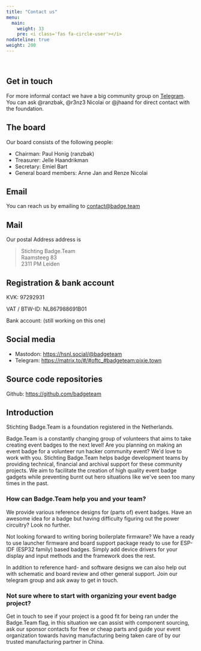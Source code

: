 ```yaml
---
title: "Contact us"
menu: 
  main:
    weight: 33
    pre: <i class='fas fa-circle-user'></i>
nodateline: true
weight: 200
---
```


<br />

## Get in touch

For more informal contact we have a big community group on
[Telegram](https://t.me/+StQpEWyhnb96Y88p). You can ask @ranzbak, @r3nz3
Nicolai or @jhaand for direct contact with the foundation.

## The board

Our board consists of the following people:

 - Chairman: Paul Honig (ranzbak)
 - Treasurer: Jelle Haandrikman
 - Secretary: Emiel Bart
 - General board members: Anne Jan and Renze Nicolai

## Email

You can reach us by emailing to contact@badge.team

## Mail

Our postal Address address is

  > Stichting Badge.Team<br />
  > Raamsteeg 83<br />
  > 2311 PM Leiden

## Registration & bank account

KVK: 97292931

VAT / BTW-ID: NL867988691B01

Bank account: (still working on this one)

## Social media

 * Mastodon: https://hsnl.social/@badgeteam
 * Telegram: https://matrix.to/#/#oftc_#badgeteam:pixie.town

## Source code repositories

Github: https://github.com/badgeteam

## Introduction

Stichting Badge.Team is a foundation registered in the Netherlands.

Badge.Team is a constantly changing group of volunteers that aims to take creating event badges to the next level! Are you planning on making an event badge for a volunteer run hacker community event? We'd love to work with you. Stichting Badge.Team helps badge development teams by providing technical, financial and archival support for these community projects. We aim to facilitate the creation of high quality event badge gadgets while preventing burnt out hero situations like we've seen too many times in the past.

### How can Badge.Team help you and your team?

We provide various reference designs for (parts of) event badges. Have an awesome idea for a badge but having difficulty figuring out the power circuitry? Look no further.

Not looking forward to writing boring boilerplate firmware? We have a ready to use launcher firmware and board support package ready to use for ESP-IDF (ESP32 family) based badges. Simply add device drivers for your display and input methods and the framework does the rest.

In addition to reference hard- and software designs we can also help out with schematic and board review and other general support. Join our telegram group and ask away to get in touch.

### Not sure where to start with organizing your event badge project?

Get in touch to see if your project is a good fit for being ran under the Badge.Team flag, in this situation we can assist with component sourcing, ask our sponsor contacts for free or cheap parts and guide your event organization towards having manufacturing being taken care of by our trusted manufacturing partner in China.